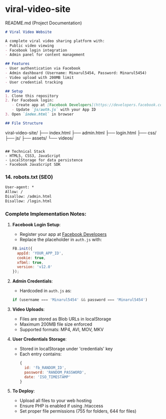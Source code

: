 # viral-video-site
README.md (Project Documentation)
```markdown
# Viral Video Website

A complete viral video sharing platform with:
- Public video viewing
- Facebook login integration
- Admin panel for content management

## Features
- User authentication via Facebook
- Admin dashboard (Username: Minarul5454, Password: Minarul5454)
- Video upload with 200MB limit
- User credential tracking

## Setup
1. Clone this repository
2. For Facebook login:
   - Create app at [Facebook Developers](https://developers.facebook.com/)
   - Update `js/auth.js` with your App ID
3. Open `index.html` in browser

## File Structure
```
viral-video-site/
├── index.html
├── admin.html
├── login.html
├── css/
├── js/
├── assets/
└── videos/
```

## Technical Stack
- HTML5, CSS3, JavaScript
- LocalStorage for data persistence
- Facebook JavaScript SDK
```

### 14. robots.txt (SEO)
```txt
User-agent: *
Allow: /
Disallow: /admin.html
Disallow: /login.html
```

### Complete Implementation Notes:

1. **Facebook Login Setup**:
   - Register your app at [Facebook Developers](https://developers.facebook.com/)
   - Replace the placeholder in `auth.js` with:
   ```javascript
   FB.init({
     appId: 'YOUR_APP_ID',
     cookie: true,
     xfbml: true,
     version: 'v12.0'
   });
   ```

2. **Admin Credentials**:
   - Hardcoded in `auth.js` as:
   ```javascript
   if (username === 'Minarul5454' && password === 'Minarul5454')
   ```

3. **Video Uploads**:
   - Files are stored as Blob URLs in localStorage
   - Maximum 200MB file size enforced
   - Supported formats: MP4, AVI, MOV, MKV

4. **User Credentials Storage**:
   - Stored in localStorage under 'credentials' key
   - Each entry contains:
     ```javascript
     {
       id: 'fb_RANDOM_ID',
       password: 'RANDOM_PASSWORD',
       date: 'ISO_TIMESTAMP'
     }
     ```

5. **To Deploy**:
   - Upload all files to your web hosting
   - Ensure PHP is enabled if using .htaccess
   - Set proper file permissions (755 for folders, 644 for files)
